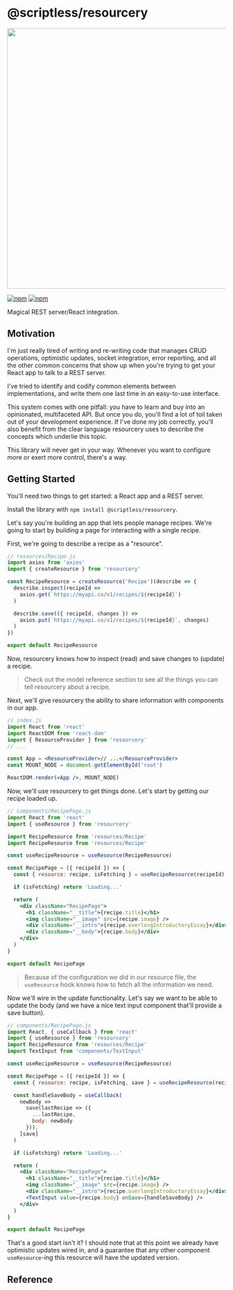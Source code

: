 # @scriptless/resourcery

<img src="https://siteless.co/assets/image/5710239819104256" width="600" />

[![npm](https://img.shields.io/npm/dt/@scriptless/resourcery.svg?style=flat-square)](https://www.npmjs.com/package/@scriptless/resourcery)
[![npm](https://img.shields.io/npm/v/@scriptless/resourcery.svg?style=flat-square)](https://www.npmjs.com/package/@scriptless/resourcery)

Magical REST server/React integration.

## Motivation

I'm just really tired of writing and re-writing code that manages CRUD operations, optimistic updates, socket integration, error reporting, and all the other common concerns that show up when you're trying to get your React app to talk to a REST server.

I've tried to identify and codify common elements between implementations, and write them one last time in an easy-to-use interface.

This system comes with one pitfall: you have to learn and buy into an opinionated, multifaceted API. But once you do, you'll find a lot of toil taken out of your development experience. If I've done my job correctly, you'll also benefit from the clear language resourcery uses to describe the concepts which underlie this topic.

This library will never get in your way. Whenever you want to configure more or exert more control, there's a way.

## Getting Started

You'll need two things to get started: a React app and a REST server.

Install the library with `npm install @scriptless/resourcery`.

Let's say you're building an app that lets people manage recipes. We're going to start by building a page for interacting with a single recipe.

First, we're going to describe a recipe as a "resource".

```js
// resources/Recipe.js
import axios from 'axios'
import { createResource } from 'resourcery'

const RecipeResource = createResource('Recipe')(describe => {
  describe.inspect(recipeId =>
    axios.get(`https://myapi.co/v1/recipes/${recipeId}`)
  )

  describe.save(({ recipeId, changes }) =>
    axios.put(`https://myapi.co/v1/recipes/${recipeId}`, changes)
  )
})

export default RecipeResource
```

Now, resourcery knows how to inspect (read) and save changes to (update) a recipe.

> Check out the model reference section to see all the things you can tell resourcery about a recipe.

Next, we'll give resourcery the ability to share information with components in our app.

```jsx
// index.js
import React from 'react'
import ReactDOM from 'react-dom'
import { ResourceProvider } from 'resourcery'
// ...

const App = <ResourceProvider>// ...</ResourceProvider>
const MOUNT_NODE = document.getElementById('root')

ReactDOM.render(<App />, MOUNT_NODE)
```

Now, we'll use resourcery to get things done. Let's start by getting our recipe loaded up.

```jsx
// components/RecipePage.js
import React from 'react'
import { useResource } from 'resourcery'

import RecipeResource from 'resources/Recipe'
import RecipeResource from 'resources/Recipe'

const useRecipeResource = useResource(RecipeResource)

const RecipePage = ({ recipeId }) => {
  const { resource: recipe, isFetching } = useRecipeResource(recipeId)

  if (isFetching) return 'Loading...'

  return (
    <div className="RecipePage">
      <h1 className="__title">{recipe.title}</h1>
      <img className="__image" src={recipe.image} />
      <div className="__intro">{recipe.overlongIntroductoryEssay}</div>
      <div className="__body">{recipe.body}</div>
    </div>
  )
}

export default RecipePage
```

> Because of the configuration we did in our resource file, the `useResource` hook knows how to fetch all the information we need.

Now we'll wire in the update functionality. Let's say we want to be able to update the body (and we have a nice text input component that'll provide a save button).

```jsx
// components/RecipePage.js
import React, { useCallback } from 'react'
import { useResource } from 'resourcery'
import RecipeResource from 'resources/Recipe'
import TextInput from 'components/TextInput'

const useRecipeResource = useResource(RecipeResource)

const RecipePage = ({ recipeId }) => {
  const { resource: recipe, isFetching, save } = useRecipeResource(recipeId)

  const handleSaveBody = useCallback(
    newBody =>
      save(lastRecipe => ({
        ...lastRecipe,
        body: newBody
      })),
    [save]
  )

  if (isFetching) return 'Loading...'

  return (
    <div className="RecipePage">
      <h1 className="__title">{recipe.title}</h1>
      <img className="__image" src={recipe.image} />
      <div className="__intro">{recipe.overlongIntroductoryEssay}</div>
      <TextInput value={recipe.body} onSave={handleSaveBody} />
    </div>
  )
}

export default RecipePage
```

That's a good start isn't it? I should note that at this point we already have optimistic updates wired in, and a guarantee that any other component `useResource`-ing this resource will have the updated version.

## Reference
